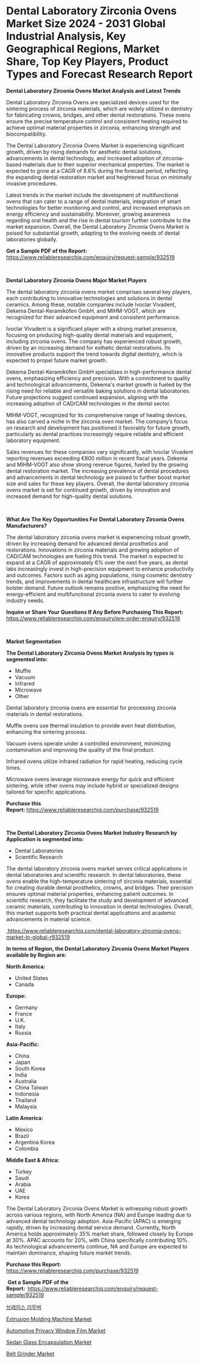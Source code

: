 <p><h1>Dental Laboratory Zirconia Ovens Market Size 2024 - 2031 Global Industrial Analysis, Key Geographical Regions, Market Share, Top Key Players, Product Types and Forecast Research Report</h1></p><p><strong>Dental Laboratory Zirconia Ovens Market Analysis and Latest Trends</strong></p>
<p><p>Dental Laboratory Zirconia Ovens are specialized devices used for the sintering process of zirconia materials, which are widely utilized in dentistry for fabricating crowns, bridges, and other dental restorations. These ovens ensure the precise temperature control and consistent heating required to achieve optimal material properties in zirconia, enhancing strength and biocompatibility.</p><p>The Dental Laboratory Zirconia Ovens Market is experiencing significant growth, driven by rising demands for aesthetic dental solutions, advancements in dental technology, and increased adoption of zirconia-based materials due to their superior mechanical properties. The market is expected to grow at a CAGR of 8.6% during the forecast period, reflecting the expanding dental restoration market and heightened focus on minimally invasive procedures.</p><p>Latest trends in the market include the development of multifunctional ovens that can cater to a range of dental materials, integration of smart technologies for better monitoring and control, and increased emphasis on energy efficiency and sustainability. Moreover, growing awareness regarding oral health and the rise in dental tourism further contribute to the market expansion. Overall, the Dental Laboratory Zirconia Ovens Market is poised for substantial growth, adapting to the evolving needs of dental laboratories globally.</p></p>
<p><strong>Get a Sample PDF of the Report:&nbsp;</strong> <a href="https://www.reliableresearchiq.com/enquiry/request-sample/932519">https://www.reliableresearchiq.com/enquiry/request-sample/932519</a></p>
<p>&nbsp;</p>
<p><strong>Dental Laboratory Zirconia Ovens Major Market Players</strong></p>
<p><p>The dental laboratory zirconia ovens market comprises several key players, each contributing to innovative technologies and solutions in dental ceramics. Among these, notable companies include Ivoclar Vivadent, Dekema Dental-Keramiköfen GmbH, and MIHM-VOGT, which are recognized for their advanced equipment and consistent performance.</p><p>Ivoclar Vivadent is a significant player with a strong market presence, focusing on producing high-quality dental materials and equipment, including zirconia ovens. The company has experienced robust growth, driven by an increasing demand for esthetic dental restorations. Its innovative products support the trend towards digital dentistry, which is expected to propel future market growth.</p><p>Dekema Dental-Keramiköfen GmbH specializes in high-performance dental ovens, emphasizing efficiency and precision. With a commitment to quality and technological advancements, Dekema's market growth is fueled by the rising need for reliable and versatile baking solutions in dental laboratories. Future projections suggest continued expansion, aligning with the increasing adoption of CAD/CAM technologies in the dental sector.</p><p>MIHM-VOGT, recognized for its comprehensive range of heating devices, has also carved a niche in the zirconia oven market. The company’s focus on research and development has positioned it favorably for future growth, particularly as dental practices increasingly require reliable and efficient laboratory equipment.</p><p>Sales revenues for these companies vary significantly, with Ivoclar Vivadent reporting revenues exceeding €800 million in recent fiscal years. Dekema and MIHM-VOGT also show strong revenue figures, fueled by the growing dental restoration market. The increasing prevalence of dental procedures and advancements in dental technology are poised to further boost market size and sales for these key players. Overall, the dental laboratory zirconia ovens market is set for continued growth, driven by innovation and increased demand for high-quality dental solutions.</p></p>
<p>&nbsp;</p>
<p><strong>What Are The Key Opportunities For Dental Laboratory Zirconia Ovens Manufacturers?</strong></p>
<p><p>The dental laboratory zirconia ovens market is experiencing robust growth, driven by increasing demand for advanced dental prosthetics and restorations. Innovations in zirconia materials and growing adoption of CAD/CAM technologies are fueling this trend. The market is expected to expand at a CAGR of approximately 6% over the next five years, as dental labs increasingly invest in high-precision equipment to enhance productivity and outcomes. Factors such as aging populations, rising cosmetic dentistry trends, and improvements in dental healthcare infrastructure will further bolster demand. Future outlook remains positive, emphasizing the need for energy-efficient and multifunctional zirconia ovens to cater to evolving industry needs.</p></p>
<p><strong>Inquire or Share Your Questions If Any Before Purchasing This Report:</strong> <a href="https://www.reliableresearchiq.com/enquiry/pre-order-enquiry/932519">https://www.reliableresearchiq.com/enquiry/pre-order-enquiry/932519</a></p>
<p>&nbsp;</p>
<p><strong>Market Segmentation</strong></p>
<p><strong>The Dental Laboratory Zirconia Ovens Market Analysis by types is segmented into:</strong></p>
<p><ul><li>Muffle</li><li>Vacuum</li><li>Infrared</li><li>Microwave</li><li>Other</li></ul></p>
<p><p>Dental laboratory zirconia ovens are essential for processing zirconia materials in dental restorations. </p><p>Muffle ovens use thermal insulation to provide even heat distribution, enhancing the sintering process. </p><p>Vacuum ovens operate under a controlled environment, minimizing contamination and improving the quality of the final product. </p><p>Infrared ovens utilize infrared radiation for rapid heating, reducing cycle times. </p><p>Microwave ovens leverage microwave energy for quick and efficient sintering, while other ovens may include hybrid or specialized designs tailored for specific applications.</p></p>
<p><strong>Purchase this Report:&nbsp;</strong><a href="https://www.reliableresearchiq.com/purchase/932519">https://www.reliableresearchiq.com/purchase/932519</a></p>
<p>&nbsp;</p>
<p><strong>The Dental Laboratory Zirconia Ovens Market Industry Research by Application is segmented into:</strong></p>
<p><ul><li>Dental Laboratories</li><li>Scientific Research</li></ul></p>
<p><p>The dental laboratory zirconia ovens market serves critical applications in dental laboratories and scientific research. In dental laboratories, these ovens enable the high-temperature sintering of zirconia materials, essential for creating durable dental prosthetics, crowns, and bridges. Their precision ensures optimal material properties, enhancing patient outcomes. In scientific research, they facilitate the study and development of advanced ceramic materials, contributing to innovation in dental technologies. Overall, this market supports both practical dental applications and academic advancements in material science.</p></p>
<p><a href="https://www.reliableresearchiq.com/dental-laboratory-zirconia-ovens-market-in-global-r932519">&nbsp;https://www.reliableresearchiq.com/dental-laboratory-zirconia-ovens-market-in-global-r932519</a></p>
<p><strong>In terms of Region, the Dental Laboratory Zirconia Ovens Market Players available by Region are:</strong></p>
<p>
    <p> <strong> North America: </strong>
        <ul>
            <li>United States</li>
            <li>Canada</li>
        </ul>
        </p> 
    <p> <strong> Europe: </strong>
        <ul>
            <li>Germany</li>
            <li>France</li>
            <li>U.K.</li>
            <li>Italy</li>
            <li>Russia</li>
        </ul>
        </p> 
    <p> <strong> Asia-Pacific: </strong>
        <ul>
            <li>China</li>
            <li>Japan</li>
            <li>South Korea</li>
            <li>India</li>
            <li>Australia</li>
            <li>China Taiwan</li>
            <li>Indonesia</li>
            <li>Thailand</li>
            <li>Malaysia</li>
        </ul>
        </p> 
    <p> <strong> Latin America: </strong>
        <ul>
            <li>Mexico</li>
            <li>Brazil</li>
            <li>Argentina Korea</li>
            <li>Colombia</li>
        </ul>
        </p> 
    <p> <strong> Middle East & Africa: </strong>
        <ul>
            <li>Turkey</li>
            <li>Saudi</li>
            <li>Arabia</li>
            <li>UAE</li>
            <li>Korea</li>
        </ul>
    </p>
    </p>
<p><p>The Dental Laboratory Zirconia Ovens Market is witnessing robust growth across various regions, with North America (NA) and Europe leading due to advanced dental technology adoption. Asia-Pacific (APAC) is emerging rapidly, driven by increasing dental service demand. Currently, North America holds approximately 35% market share, followed closely by Europe at 30%. APAC accounts for 20%, with China specifically contributing 10%. As technological advancements continue, NA and Europe are expected to maintain dominance, shaping future market trends.</p></p>
<p><strong>Purchase this Report: </strong><a href="https://www.reliableresearchiq.com/purchase/932519">https://www.reliableresearchiq.com/purchase/932519</a></p>
<p>&nbsp;<strong>Get a Sample PDF of the Report:&nbsp;&nbsp;</strong><a href="https://www.reliableresearchiq.com/enquiry/request-sample/932519">https://www.reliableresearchiq.com/enquiry/request-sample/932519</a></p>
<p><strong></strong></p>
<p><p><a href="https://medium.com/@ayeshasikdar777/braces-removers-market-%EC%9D%98-%EA%B8%80%EB%A1%9C%EB%B2%8C-%EC%8B%9C%EC%9E%A5-%EA%B0%9C%EC%9A%94%EB%8A%94-%EC%A0%84-%EC%84%B8%EA%B3%84-%EB%B0%8F-%EC%A3%BC%EC%9A%94-%EC%8B%9C%EC%9E%A5%EC%9D%98-%EC%82%B0%EC%97%85%EC%97%90-%EC%98%81%ED%96%A5%EC%9D%84-%EB%AF%B8%EC%B9%98%EB%8A%94-%EC%A3%BC%EC%9A%94-%ED%8A%B8%EB%A0%8C%EB%93%9C%EC%97%90-%EB%8C%80%ED%95%9C-%EB%8F%85%ED%8A%B9%ED%95%9C-%EA%B4%80%EC%A0%90%EC%9D%84-%EC%A0%9C%EA%B3%B5%ED%95%A9%EB%8B%88%EB%8B%A4-c1bf4be6e462">브레이스 리무버</a></p><p><a href="https://medium.com/@emmamurray3644/the-global-extrusion-molding-machine-market-identifies-drivers-restraints-opportunities-and-ecf22ec75269">Extrusion Molding Machine Market</a></p><p><a href="https://issuu.com/reportprime-2/docs/automotive-privacy-window-film-mark_65ba573d19a402">Automotive Privacy Window Film Market</a></p><p><a href="https://issuu.com/reportprime-2/docs/sedan-glass-encapsulation-market-si_24a199cdc4656d">Sedan Glass Encapsulation Market</a></p><p><a href="https://medium.com/@judywalsh475/this-report-aims-to-provide-a-comprehensive-presentation-of-the-global-market-for-belt-grinder-523438fd580c">Belt Grinder Market</a></p></p>